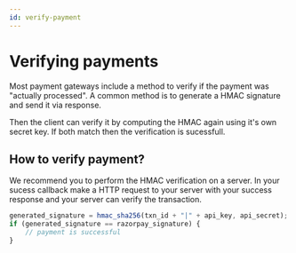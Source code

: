 ```yaml
---
id: verify-payment
---
```


# Verifying payments

Most payment gateways include a method to verify if the payment was "actually processed".
A common method is to generate a HMAC signature and send it via response.

Then the client can verify it by computing the HMAC again using it's own secret key.
If both match then the verification is sucessfull.

## How to verify payment?

We recommend you to perform the HMAC verification on a server.
In your sucess callback make a HTTP request to your server with your success response and
your server can verify the transaction.

```javascript
generated_signature = hmac_sha256(txn_id + "|" + api_key, api_secret); // compute your hmac-256
if (generated_signature == razorpay_signature) {
    // payment is successful
}
```
